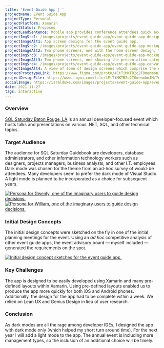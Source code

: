 ```yaml
---
title: 'Event Guide App | '
projectName: Event Guide App
projectType: Personal
projectPlatform: Xamarin
projectStatus: Proposed
projectLeadSentence: Mobile app provides conference attendees quick access to relevant presentation details and schedule information.
projectImgSrc1: /images/projects/event-guide-app/event-guide-app-designed-isral-duke.jpg
projectImageAlt1: App screen designs for the event guide app.
projectImgSrc2: /images/projects/event-guide-app/event-guide-app-mockups-designed-isral-duke-set-2.png
projectImageAlt2: Two phone screens, one with the home screen design, the other with speaker session information.
projectImgSrc3: /images/projects/event-guide-app/event-guide-app-mockups-designed-isral-duke-set-3.png
projectImageAlt3: Two phone screens, one showing the presentation categories, and the other showing a speaker’s biography.
projectImgSrc4: /images/projects/event-guide-app/event-guide-app-canvas-designed-isral-duke.jpg
projectImageAlt4: A view of some of design screens which comprise the event guide app.
projectPrototypeLink: https://www.figma.com/proto/4EtTiMKTB2q2TOmenmbnJM/SQL-Sat-Guidebook?page-id=0%3A1&node-id=4%3A1383&viewport=241%2C48%2C0.25&scaling=scale-down&starting-point-node-id=0%3A76
projectDesignFile: https://www.figma.com/file/4EtTiMKTB2q2TOmenmbnJM/?node-id=0%3A1
socialImage: https://isralduke.com/images/projects/event-guide-app/event-guide-app-designed-isral-duke.jpg
date: 2021-11-27
tags: interactive
---
```


### Overview

[SQL Saturday Baton Rouge, LA](https://sqlsaturday.com/2022-08-06-sqlsaturday1026/) is an annual developer-focused event which hosts talks and presentations on various .NET, SQL, and other technical topics.

### Target Audience

The audience for SQL Saturday Guidebook are developers, database administrators, and other information technology workers such as designers, projects managers, business analysts, and other I.T. employees. Dark mode was chosen for the theme from an ad-hoc survey of would-be attendees. Many developers seem to prefer the dark mode of Visual Studio. A light mode is planned to be incorporated as a choice for subsequent years.

<a data-fslightbox href="/images/projects/event-guide-app/event-guide-app-personas-isral-duke-1.jpg">
    <img src="/images/projects/event-guide-app/event-guide-app-personas-isral-duke-1.jpg" alt="Persona for Gwenly, one of the imaginary users to guide design decisions.">
</a>
<a data-fslightbox href="/images/projects/event-guide-app/event-guide-app-personas-isral-duke-2.jpg">
    <img src="/images/projects/event-guide-app/event-guide-app-personas-isral-duke-2.jpg" alt="Persona for William, one of the imaginary users to guide design decisions.">
</a>

### Initial Design Concepts

The initial design concepts were sketched on the fly in one of the initial planning meetings for the event. Using an _ad hoc_ competitive analysis of other event guide apps, the event advisory board — myself included — generated the requirements on the spot.

<a data-fslightbox href="/images/projects/event-guide-app/event-guide-app-initial-concepts-designed-isral-duke.png">
    <img alt="Initial design concept sketches for the event guide app." src="/images/projects/event-guide-app/event-guide-app-initial-concepts-designed-isral-duke.png">
</a>

### Key Challenges

The app is designed to be easily developed using Xamarin and many pre-defined layouts within Xamarin. Using pre-defined layouts enabled us to produce the app more quickly for both iOS and Android phones. Additionally, the design for the app had to be complete within a week. We relied on Lean UX and Genius Design in lieu of user research.

### Conclusion

As dark modes are all the rage among developer IDEs, I designed the app with dark mode only (which helped my short turn around time). For the next year I will add a light mode to the app. The annual event is including more management types, so the inclusion of an additional choice will be timely.
